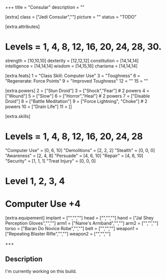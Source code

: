+++
title       = "Consular"
description = ""

[extra]
class       = ["Jedi Consular",""]
picture     = ""
status      = "TODO"

  [extra.attributes]
  # Levels     =  1, 4, 8, 12, 16, 20, 24, 28, 30.
  strength     = [10,10,10]
  dexterity    = [12,12,12]
  constitution = [14,14,14]
  intelligence = [14,14,14]
  wisdom       = [14,15,16]
  charisma     = [14,14,14]

  [extra.feats]
  1  = "Class Skill: Computer Use"
  3  = "Toughness"
  6  = "Regenerate: Force Points"
  9  = "Improved Toughness"
  12 = ""
  15 = ""

  [extra.powers]
  2  = ["Stun Droid"]
  3  = ["Shock","Fear"] # 2 powers
  4  = ["Wound"]
  5  = ["Slow"]
  6  = ["Horror","Heal"] # 2 powers
  7  = ["Disable Droid"]
  8  = ["Battle Meditation"]
  9  = ["Force Lightning", "Choke"] # 2 powers
  10 = ["Drain Life"]
  11 = []

  [extra.skills]
  # Levels        =  1, 4, 8, 12, 16, 20, 24, 28
  "Computer Use"  = [0, 6, 10]
  "Demolitions"   = [2, 2, 2]
  "Stealth"       = [0, 0, 0]
  "Awareness"     = [2, 4, 8]
  "Persuade"      = [4, 6, 10]
  "Repair"        = [4, 6, 10]
  "Security"      = [1, 1, 1]
  "Treat Injury"  = [0, 0, 0]

  # Level         1, 2, 3, 4
  # Computer Use     +4

  [extra.equipement]
  implant   = ["","",""]
  head      = ["","",""]
  hand      = ["Jal Shey Perception Gloves","",""]
  arm1      = ["Name's Armband","",""]
  arm2      = ["","",""]
  torso     = ["Baran Do Novice Robe","",""]
  belt      = ["","",""]
  weapon1   = ["Repeating Blaster Rifle","",""]
  weapon2   = ["","",""]

+++

<h2 class="title">Description</h2>

<div class="block">
  I'm currently working on this build.
</div>